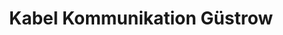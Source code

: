 ---
title: "Kabel Kommunikation Güstrow"
url: /guestrow/kabel-kommunikation-guestrow/
shop: Handy
---